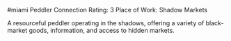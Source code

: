 #miami 
Peddler
Connection Rating: 3 
Place of Work: Shadow Markets 

A resourceful peddler operating in the shadows, offering a variety of black-market goods, information, and access to hidden markets.